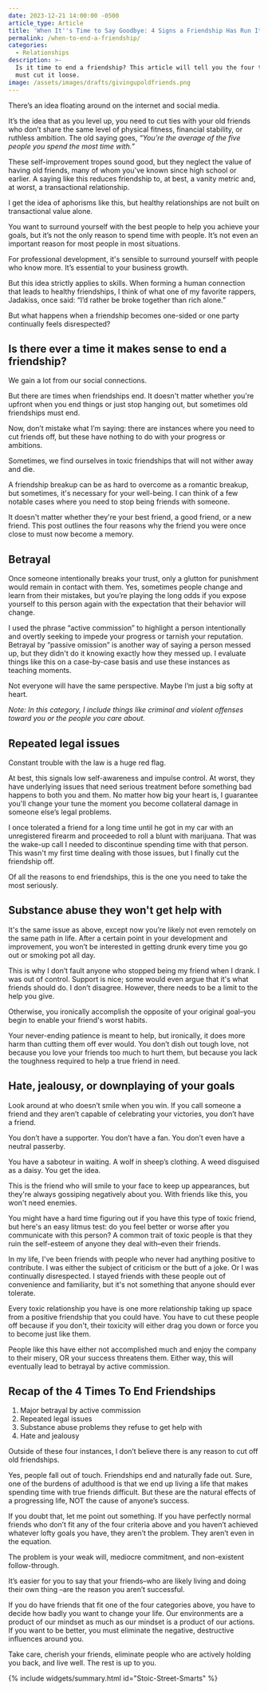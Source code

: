 ```yaml
---
date: 2023-12-21 14:00:00 -0500
article_type: Article
title: 'When It''s Time to Say Goodbye: 4 Signs a Friendship Has Run Its Course'
permalink: /when-to-end-a-friendship/
categories:
  - Relationships
description: >-
  Is it time to end a friendship? This article will tell you the four times you
  must cut it loose.
image: /assets/images/drafts/givingupoldfriends.png
---
```

There’s an idea floating around on the internet and social media.

It’s the idea that as you level up, you need to cut ties with your old friends who don’t share the same level of physical fitness, financial stability, or ruthless ambition. The old saying goes, *“You’re the average of the five people you spend the most time with.”*

These self-improvement tropes sound good, but they neglect the value of having old friends, many of whom you've known since high school or earlier. A saying like this reduces friendship to, at best, a vanity metric and, at worst, a transactional relationship.

I get the idea of aphorisms like this, but healthy relationships are not built on transactional value alone.

You want to surround yourself with the best people to help you achieve your goals, but it’s not the only reason to spend time with people. It’s not even an important reason for most people in most situations.

For professional development, it's sensible to surround yourself with people who know more. It’s essential to your business growth.

But this idea strictly applies to skills. When forming a human connection that leads to healthy friendships, I think of what one of my favorite rappers, Jadakiss, once said: “I’d rather be broke together than rich alone.”

But what happens when a friendship becomes one-sided or one party continually feels disrespected?

## **Is there ever a time it makes sense to end a friendship?**

We gain a lot from our social connections.

But there are times when friendships end. It doesn't matter whether you're upfront when you end things or just stop hanging out, but sometimes old friendships must end.

Now, don’t mistake what I’m saying: there are instances where you need to cut friends off, but these have nothing to do with your progress or ambitions.

Sometimes, we find ourselves in toxic friendships that will not wither away and die.

A friendship breakup can be as hard to overcome as a romantic breakup, but sometimes, it's necessary for your well-being. I can think of a few notable cases where you need to stop being friends with someone.

It doesn't matter whether they're your best friend, a good friend, or a new friend. This post outlines the four reasons why the friend you were once close to must now become a memory.

## **Betrayal**

Once someone intentionally breaks your trust, only a glutton for punishment would remain in contact with them. Yes, sometimes people change and learn from their mistakes, but you’re playing the long odds if you expose yourself to this person again with the expectation that their behavior will change.

I used the phrase “active commission” to highlight a person intentionally and overtly seeking to impede your progress or tarnish your reputation. Betrayal by “passive omission” is another way of saying a person messed up, but they didn't do it knowing exactly how they messed up. I evaluate things like this on a case-by-case basis and use these instances as teaching moments.

Not everyone will have the same perspective. Maybe I’m just a big softy at heart.

*Note: In this category, I include things like criminal and violent offenses toward you or the people you care about.*

## **Repeated legal issues**

Constant trouble with the law is a huge red flag.

At best, this signals low self-awareness and impulse control. At worst, they have underlying issues that need serious treatment before something bad happens to both you and them. No matter how big your heart is, I guarantee you'll change your tune the moment you become collateral damage in someone else’s legal problems.

I once tolerated a friend for a long time until he got in my car with an unregistered firearm and proceeded to roll a blunt with marijuana. That was the wake-up call I needed to discontinue spending time with that person. This wasn't my first time dealing with those issues, but I finally cut the friendship off.

Of all the reasons to end friendships, this is the one you need to take the most seriously.

## **Substance abuse they won't get help with**

It's the same issue as above, except now you’re likely not even remotely on the same path in life. After a certain point in your development and improvement, you won’t be interested in getting drunk every time you go out or smoking pot all day.

This is why I don’t fault anyone who stopped being my friend when I drank. I was out of control. Support is nice; some would even argue that it's what friends should do. I don’t disagree. However, there needs to be a limit to the help you give.

Otherwise, you ironically accomplish the opposite of your original goal–you begin to enable your friend's worst habits.

Your never-ending patience is meant to help, but ironically, it does more harm than cutting them off ever would. You don’t dish out tough love, not because you love your friends too much to hurt them, but because you lack the toughness required to help a true friend in need.

## **Hate, jealousy, or downplaying of your goals**

Look around at who doesn’t smile when you win. If you call someone a friend and they aren’t capable of celebrating your victories, you don’t have a friend.

You don’t have a supporter. You don’t have a fan. You don’t even have a neutral passerby.

You have a saboteur in waiting. A wolf in sheep’s clothing. A weed disguised as a daisy. You get the idea.

This is the friend who will smile to your face to keep up appearances, but they're always gossiping negatively about you. With friends like this, you won't need enemies.

You might have a hard time figuring out if you have this type of toxic friend, but here's an easy litmus test: do you feel better or worse after you communicate with this person? A common trait of toxic people is that they ruin the self-esteem of anyone they deal with–even their friends.

In my life, I've been friends with people who never had anything positive to contribute. I was either the subject of criticism or the butt of a joke. Or I was continually disrespected. I stayed friends with these people out of convenience and familiarity, but it's not something that anyone should ever tolerate.

Every toxic relationship you have is one more relationship taking up space from a positive friendship that you could have. You have to cut these people off because if you don't, their toxicity will either drag you down or force you to become just like them.

People like this have either not accomplished much and enjoy the company to their misery, OR your success threatens them. Either way, this will eventually lead to betrayal by active commission.

## **Recap of the 4 Times To End Friendships**

1. Major betrayal by active commission
2. Repeated legal issues
3. Substance abuse problems they refuse to get help with
4. Hate and jealousy

Outside of these four instances, I don’t believe there is any reason to cut off old friendships.

Yes, people fall out of touch. Friendships end and naturally fade out. Sure, one of the burdens of adulthood is that we end up living a life that makes spending time with true friends difficult. But these are the natural effects of a progressing life, NOT the cause of anyone’s success.

If you doubt that, let me point out something. If you have perfectly normal friends who don’t fit any of the four criteria above and you haven’t achieved whatever lofty goals you have, they aren’t the problem. They aren’t even in the equation.

The problem is your weak will, mediocre commitment, and non-existent follow-through.

It’s easier for you to say that your friends–who are likely living and doing their own thing –are the reason you aren’t successful.

If you do have friends that fit one of the four categories above, you have to decide how badly you want to change your life. Our environments are a product of our mindset as much as our mindset is a product of our actions. If you want to be better, you must eliminate the negative, destructive influences around you.

Take care, cherish your friends, eliminate people who are actively holding you back, and live well. The rest is up to you.

{% include widgets/summary.html id="Stoic-Street-Smarts" %}